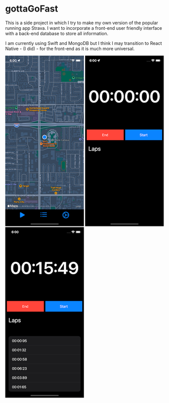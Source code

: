 # gottaGoFast

This is a side project in which I try to make my own version of the popular running app Strava. I want to incorporate a front-end user friendly interface with a back-end database to store all information. 

I am currently using Swift and MongoDB but I think I may transition to React Native - (I did) - for the front-end as it is much more universal.


![alt text](./img1.png)
![alt text](./img2.png)
![alt text](./img3.png)

